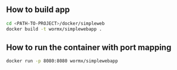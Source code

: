 ## How to build app

```sh
cd <PATH-TO-PROJECT>/docker/simpleweb
docker build -t wormx/simplewebapp .
```

## How to run the container with port mapping
```sh
docker run -p 8080:8080 wormx/simplewebapp
```